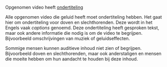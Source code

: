 <!-- @license CC0-1.0 -->

Opgenomen video heeft [ondertiteling](/woordenlijst/#ondertiteling)

Alle opgenomen video die geluid heeft moet ondertiteling hebben. Het gaat hier om ondertiteling voor doven en slechthorenden. Deze wordt in het Engels vaak _captions_ genoemd. Deze ondertiteling heeft gesproken tekst, maar ook andere informatie die nodig is om de video te begrijpen. Bijvoorbeeld omschrijvingen van muziek of geluidseffecten.

Sommige mensen kunnen auditieve inhoud niet zien of begrijpen. Bijvoorbeeld doven en slechthorenden, maar ook anderstaligen en mensen die moeite hebben om hun aandacht te houden bij deze inhoud.
